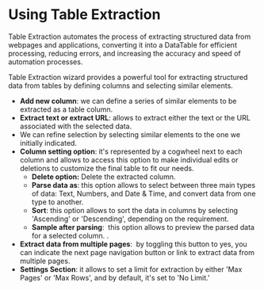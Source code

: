 # Using Table Extraction

Table Extraction automates the process of extracting structured data from webpages and applications, converting it into a DataTable for efficient processing, reducing errors, and increasing the accuracy and speed of automation processes.

Table Extraction wizard provides a powerful tool for extracting structured data from tables by defining columns and selecting similar elements. 

- **Add new column**: we can define a series of similar elements to be extracted as a table column. 
- **Extract text or extract URL**: allows to extract either the text or the URL associated with the selected data. 
- We can refine selection by selecting similar elements to the one we initially indicated.
- **Column setting option**: it's represented by a cogwheel next to each column and allows to access this option to make individual edits or deletions to customize the final table to fit our needs. 
    - **Delete option:** Delete the extracted column.
    - **Parse data as**: this option allows to select between three main types of data: Text, Numbers, and Date & Time, and convert data from one type to another. 
    - **Sort**: this option allows to sort the data in columns by selecting 'Ascending' or 'Descending', depending on the requirement. 
    - **Sample after parsing**:  this option allows to preview the parsed data for a selected column. .
- **Extract data from multiple pages**:  by toggling this button to yes, you can indicate the next page navigation button or link to extract data from multiple pages. 
- **Settings Section**: it allows to set a limit for extraction by either 'Max Pages' or 'Max Rows', and by default, it's set to 'No Limit.'